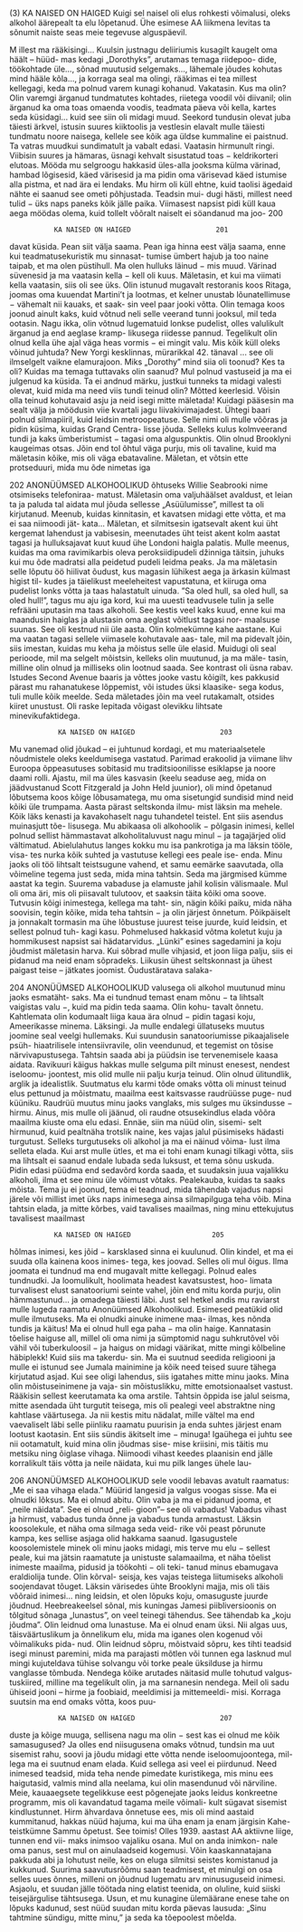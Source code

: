 (3)            KA NAISED ON HAIGED
   Kuigi sel naisel oli elus rohkesti võimalusi, oleks
alkohol äärepealt ta elu lõpetanud. Ühe esimese AA
liikmena levitas ta sõnumit naiste seas meie tegevuse
alguspäevil.


M         illest ma rääkisingi... Kuulsin justnagu
          deliiriumis kusagilt kaugelt oma häält – hüüd-
mas kedagi „Dorothyks”, arutamas temaga riidepoo-
dide, töökohtade üle..., sõnad muutusid selgemaks...,
lähemale jõudes kohutas mind hääle kõla..., ja korraga
seal ma olingi, rääkimas ei tea millest kellegagi, keda ma
polnud varem kunagi kohanud. Vakatasin. Kus ma olin?
   Olin varemgi ärganud tundmatutes kohtades, riietega
voodil või diivanil; olin ärganud ka oma toas omaenda
voodis, teadmata päeva või kella, kartes seda küsidagi...
kuid see siin oli midagi muud. Seekord tundusin olevat
juba täiesti ärkvel, istusin suures kiiktoolis ja vestlesin
elavalt mulle täiesti tundmatu noore naisega, kellele
see kõik aga üldse kummaline ei paistnud. Ta vatras
muudkui sundimatult ja vabalt edasi.
   Vaatasin hirmunult ringi. Viibisin suures ja hämaras,
üsnagi kehvalt sisustatud toas − keldrikorteri elutoas.
Mööda mu selgroogu hakkasid üles-alla jooksma külma­
värinad, hambad lõgisesid, käed värisesid ja ma pidin
oma värisevad käed istumise alla pistma, et nad ära ei
lendaks. Mu hirm oli küll ehtne, kuid taolisi ägedaid
nähte ei saanud see ometi põhjustada. Teadsin mui-
dugi hästi, millest need tulid − üks naps paneks kõik
jälle paika. Viimasest napsist pidi küll kaua aega möödas
olema, kuid tollelt võõralt naiselt ei söandanud ma joo-
                           200

               KA NAISED ON HAIGED                     201
davat küsida. Pean siit välja saama. Pean iga hinna eest
välja saama, enne kui teadmatusekuristik mu sinnasat-
tumise ümbert hajub ja too naine taipab, et ma olen
püstihull. Ma olen hulluks läinud − mis muud.
   Värinad süvenesid ja ma vaatasin kella − kell oli kuus.
Mäletasin, et kui ma viimati kella vaatasin, siis oli see
üks. Olin istunud mugavalt restoranis koos Ritaga,
joomas oma kuuendat Martini’t ja lootmas, et kelner
unustab lõuna­tellimuse − vähemalt nii kauaks, et saak-
sin veel paar jooki võtta. Olin temaga koos joonud ainult
kaks, kuid võtnud neli selle veerand tunni jooksul, mil
teda ootasin. Nagu ikka, olin võtnud lugematuid lonkse
pudelist, olles valulikult ärganud ja end aeglase kramp-
likusega riidesse pannud. Tegelikult olin olnud kella ühe
ajal väga heas vormis − ei mingit valu. Mis kõik küll oleks
võinud juhtuda? New Yorgi kesklinnas, mürarikkal 42.
tänaval ... see oli ilmselgelt vaikne elamurajoon. Miks
„Dorothy” mind siia oli toonud? Kes ta oli? Kuidas ma
temaga tuttavaks olin saanud? Mul polnud vastuseid ja
ma ei julgenud ka küsida. Ta ei andnud märku, justkui
tunneks ta midagi valesti olevat, kuid mida ma need viis
tundi teinud olin? Mõtted keerlesid. Võisin olla teinud
kohutavaid asju ja neid isegi mitte mäletada!
   Kuidagi pääsesin ma sealt välja ja möödusin viie
kvartali jagu liivakivimajadest. Ühtegi baari polnud
silmapiiril, kuid leidsin metroopeatuse. Selle nimi oli
mulle võõras ja pidin küsima, kuidas Grand Centra-
lisse jõuda. Selleks kulus kolmveerand tundi ja kaks
ümberistumist − tagasi oma alguspunktis. Olin olnud
Brooklyni kaugeimas otsas.
   Jõin end tol õhtul väga purju, mis oli tavaline, kuid
ma mäletasin kõike, mis oli väga ebatavaline. Mäletan,
et võtsin ette protseduuri, mida mu õde nimetas iga­

202       ANONÜÜMSED ALKOHOOLIKUD
õhtuseks Willie Seabrooki nime otsimiseks telefoniraa-
matust. Mäletasin oma valjuhäälset avaldust, et leian ta
ja paluda tal aidata mul jõuda sellesse „Asüülumisse”,
millest ta oli kirjutanud. Meenub, kuidas kinnitasin, et
kavatsen midagi ette võtta, et ma ei saa niimoodi jät-
kata... Mäletan, et silmitsesin igatsevalt akent kui üht
kergemat lahendust ja vabisesin, meenutades üht teist
akent kolm aastat tagasi ja hulluksajavat kuut kuud ühe
Londoni haigla palatis. Mulle meenus, kuidas ma oma
ravimikarbis oleva peroksiidipudeli džinniga täitsin,
juhuks kui mu õde madratsi alla peidetud pudeli leidma
peaks. Ja ma mäletasin selle lõputu öö hiilivat õudust,
kus magasin lühikest aega ja ärkasin külmast higist til-
kudes ja täielikust meeleheitest vapustatuna, et kiiruga
oma pudelist lonks võtta ja taas halastatult uinuda. ”Sa
oled hull, sa oled hull, sa oled hull!”, tagus mu aju iga
kord, kui ma uuesti teadvusele tulin ja selle refrääni
uputasin ma taas alkoholi.
   See kestis veel kaks kuud, enne kui ma maandusin
haiglas ja alustasin oma aeglast võitlust tagasi nor-
maalsuse suunas. See oli kestnud nii üle aasta. Olin
kolmekümne kahe aastane.
   Kui ma vaatan tagasi sellele viimasele kohutavale aas-
tale, mil ma pidevalt jõin, siis imestan, kuidas mu keha ja
mõistus selle üle elasid. Muidugi oli seal perioode, mil
ma selgelt mõistsin, kelleks olin muutunud, ja ma mäle-
tasin, milline olin olnud ja milliseks olin lootnud saada.
See kontrast oli üsna rabav. Istudes Second Avenue
baaris ja võttes jooke vastu kõigilt, kes pakkusid pärast
mu rahanatukese lõppemist, või istudes üksi klaasike-
sega kodus, tuli mulle kõik meelde. Seda mäletades jõin
ma veel rutakamalt, otsides kiiret unustust. Oli raske
lepitada võigast olevikku lihtsate minevikufaktidega.

                KA NAISED ON HAIGED                     203
   Mu vanemad olid jõukad – ei juhtunud kordagi, et
mu materiaalsetele nõudmistele oleks keeldumisega
vastatud. Parimad erakoolid ja viimane lihv Euroopa
õppeasutuses sobitasid mu traditsioonilisse esiklapse ja
noore daami rolli. Ajastu, mil ma üles kasvasin (keelu­
seaduse aeg, mida on jäädvustanud Scott Fitzgerald ja
John Held juunior), oli mind õpetanud lõbutsema koos
kõige lõbusamatega, mu oma sisetungid sundisid mind
neid kõiki üle trumpama. Aasta pärast seltskonda ilmu-
mist läksin ma mehele. Kõik läks kenasti ja kava­kohaselt
nagu tuhandetel teistel. Ent siis asendus muinas­jutt tõe-
lisusega. Mu abikaasa oli alkohoolik − põlgasin inimesi,
kellel polnud sellist hämmastavat alkoholitaluvust nagu
minul − ja tagajärjed olid vältimatud. Abielu­lahutus
langes kokku mu isa pankrotiga ja ma läksin tööle, visa-
tes nurka kõik suhted ja vastutuse kellegi ees peale ise-
enda. Minu jaoks oli töö lihtsalt teistsugune vahend, et
samu eemärke saavutada, olla võimeline tegema just
seda, mida mina tahtsin.
   Seda ma järgmised kümme aastat ka tegin. Suurema
vabaduse ja elamuste jahil kolisin välismaale. Mul oli
oma äri, mis oli piisavalt tulutoov, et saaksin täita kõiki
oma soove. Tutvusin kõigi inimestega, kellega ma taht-
sin, nägin kõiki paiku, mida näha soovisin, tegin kõike,
mida teha tahtsin − ja olin järjest õnnetum.
   Põikpäiselt ja jonnakalt tormasin ma ühe lõbustuse
juurest teise juurde, kuid leidsin, et sellest polnud tuh-
kagi kasu. Pohmelused hakkasid võtma koletut kuju ja
hommikusest napsist sai hädatarvidus. „Lünki” esines
sagedamini ja koju jõudmist mäletasin harva. Kui sõbrad
mulle vihjasid, et joon liiga palju, siis ei pidanud ma neid
enam sõpradeks. Liikusin ühest seltskonnast ja ühest
paigast teise – jätkates joomist. Õudust­äratava salaka-

204       ANONÜÜMSED ALKOHOOLIKUD
valusega oli alkohol muutunud minu jaoks esmatäht-
saks. Ma ei tundnud temast enam mõnu − ta lihtsalt
vaigistas valu −, kuid ma pidin teda saama. Olin kohu-
tavalt õnnetu. Kahtlemata olin kodumaalt liiga kaua
ära olnud − pidin tagasi koju, Ameerikasse minema.
Läksingi. Ja mulle endalegi üllatuseks muutus joomine
seal veelgi hullemaks.
   Kui suundusin sanatooriumisse pikaajalisele psüh-
hiaatrilisele intensiivravile, olin veendunud, et tegemist
on tõsise närvivapustusega. Tahtsin saada abi ja püüdsin
ise tervenemisele kaasa aidata. Ravikuuri käigus hakkas
mulle selguma pilt minust enesest, nendest iseloomu-
joontest, mis olid mulle nii palju kurja teinud. Olin
olnud ülitundlik, arglik ja idealistlik. Suutmatus elu
karmi tõde omaks võtta oli minust teinud elus pettunud
ja mõistmatu, maailma eest kaitsvasse raudrüüsse puge-
nud küüniku. Raudrüü muutus minu jaoks vanglaks,
mis sulges mu üksindusse − hirmu. Ainus, mis mulle oli
jäänud, oli raudne otsusekindlus elada võõra maailma
kiuste oma elu edasi. Ennäe, siin ma nüüd olin, sisemi-
selt hirmunud, kuid pealtnäha trotslik naine, kes vajas
jalul püsimiseks hädasti turgutust.
   Selleks turgutuseks oli alkohol ja ma ei näinud võima-
lust ilma selleta elada. Kui arst mulle ütles, et ma ei tohi
enam kunagi tilkagi võtta, siis ma lihtsalt ei saanud endale
lubada seda luksust, et tema sõnu uskuda. Pidin edasi
püüdma end sedavõrd korda saada, et suudaksin juua
vajalikku alkoholi, ilma et see minu üle võimust võtaks.
Pealekauba, kuidas ta saaks mõista. Tema ju ei joonud,
tema ei teadnud, mida tähendab vajadus napsi järele või
millist imet üks naps inimesega ainsa silmapilguga teha
võib. Mina tahtsin elada, ja mitte kõrbes, vaid tavalises
maailmas, ning minu ettekujutus tavalisest maailmast

               KA NAISED ON HAIGED                    205
hõlmas inimesi, kes jõid − karsklased sinna ei kuulunud.
Olin kindel, et ma ei suuda olla kainena koos inimes-
tega, kes joovad. Selles oli mul õigus. Ilma joomata ei
tundnud ma end mugavalt mitte kellegagi. Polnud eales
tundnudki.
   Ja loomulikult, hoolimata headest kavatsustest, hoo-
limata turvalisest elust sanatooriumi seinte vahel, jõin
end mitu korda purju, olin hämmastunud... ja omadega
täiesti läbi.
   Just sel hetkel andis mu raviarst mulle lugeda raamatu
Anonüümsed Alkohoolikud. Esimesed peatükid olid
mulle ilmutuseks. Ma ei olnudki ainuke inimene maa-
ilmas, kes nõnda tundis ja käitus! Ma ei olnud hull ega
paha − ma olin haige. Kannatasin tõelise haiguse all,
millel oli oma nimi ja sümptomid nagu suhkrutõvel või
vähil või tuberkuloosil − ja haigus on midagi väärikat,
mitte mingi kõlbeline häbiplekk! Kuid siis ma takerdu-
sin. Ma ei suutnud seedida religiooni ja mulle ei istunud
see Jumala mainimine ja kõik need teised suure tähega
kirjutatud asjad. Kui see oligi lahendus, siis igatahes
mitte minu jaoks. Mina olin mõistuseinimene ja vaja-
sin mõistuslikku, mitte emotsionaalset vastust. Rääkisin
sellest keerutamata ka oma arstile. Tahtsin õppida ise
jalul seisma, mitte asendada üht turgutit teisega, mis oli
pealegi veel abstraktne ning kahtlase väärtusega. Ja nii
kestis mitu nädalat, mille vältel ma end vaevaliselt läbi
selle piinliku raamatu puurisin ja enda suhtes järjest
enam lootust kaotasin.
   Ent siis sündis äkitselt ime − minuga! Igaühega ei
juhtu see nii ootamatult, kuid mina olin jõudmas sise-
mise kriisini, mis täitis mu metsiku ning õiglase vihaga.
Niimoodi vihast keedes plaanisin end jälle korralikult
täis võtta ja neile näidata, kui mu pilk langes ühele lau-

206       ANONÜÜMSED ALKOHOOLIKUD
sele voodil lebavas avatult raamatus: „Me ei saa vihaga
elada.” Müürid langesid ja valgus voogas sisse. Ma ei
olnudki lõksus. Ma ei olnud abitu. Olin vaba ja ma ei
pidanud jooma, et „neile näidata”. See ei olnud „reli-
gioon”– see oli vabadus! Vabadus vihast ja hirmust,
vabadus tunda õnne ja vabadus tunda armastust.
   Läksin koosolekule, et näha oma silmaga seda veid-
rike või peast põrunute kampa, kes sellise asjaga olid
hakkama saanud. Igasugustele koosolemistele minek oli
minu jaoks midagi, mis terve mu elu − sellest peale, kui
ma jätsin raamatute ja unistuste salamaailma, et näha
tõelist inimeste maailma, pidusid ja töökohti − oli teki-
tanud minus ebamugava eraldiolija tunde. Olin kõrval-
seisja, kes vajas teistega liitumiseks alkoholi soojendavat
tõuget. Läksin värisedes ühte Brooklyni majja, mis oli
täis võõraid inimesi... ning leidsin, et olen lõpuks koju,
omasuguste juurde jõudnud. Heebreakeelsel sõnal,
mis kuningas Jamesi piibliversioonis on tõlgitud sõnaga
„lunastus”, on veel teinegi tähendus. See tähendab ka
„koju jõudma”. Olin leidnud oma lunastuse. Ma ei
olnud enam üksi.
   Nii algas uus, täisväärtuslikum ja õnnelikum elu,
mida ma iganes olen kogenud või võimalikuks pida-
nud. Olin leidnud sõpru, mõistvaid sõpru, kes tihti
teadsid isegi minust paremini, mida ma parajasti
mõtlen või tunnen ega lasknud mul mingi kujuteldava
tühise solvangu või torke peale üksilduse ja hirmu
vanglasse tõmbuda. Nendega kõike arutades näitasid
mulle tohutud valgus­tus­kiired, milline ma tegelikult
olin, ja ma sarnanesin nendega. Meil oli sadu ühiseid
jooni – hirme ja foobiaid, meeldimisi ja mittemeeldi-
misi. Korraga suutsin ma end omaks võtta, koos puu-

                KA NAISED ON HAIGED                     207
duste ja kõige muuga, sellisena nagu ma olin − sest kas
ei olnud me kõik samasugused? Ja olles end niisugusena
omaks võtnud, tundsin ma uut sisemist rahu, soovi ja
jõudu midagi ette võtta nende iseloomujoontega, mil-
lega ma ei suutnud enam elada.
   Kuid sellega asi veel ei piirdunud. Need inimesed
teadsid, mida teha nende pimedate kuristikega, mis
minu ees haigutasid, valmis mind alla neelama, kui
olin masendunud või närviline. Meie, kauaaegsete
tegelikkuse eest põgenejate jaoks leidus konkreetne
programm, mis oli kavandatud tagama meile võimali-
kult sügavat sisemist kindlustunnet. Hirm ähvardava
õnnetuse ees, mis oli mind aastaid kummitanud, hakkas
nüüd hajuma, kui ma üha enam ja enam järgisin Kahe-
teistkümne Sammu õpetust. See toimis!
   Olles 1939. aastast AA aktiivne liige, tunnen end vii-
maks inimsoo vajaliku osana. Mul on anda inimkon-
nale oma panus, sest mul on ainulaadseid kogemusi.
Võin kaaskannatajana pakkuda abi ja lohutust neile,
kes on eluga silmitsi seistes komistanud ja kukkunud.
Suurima saavutusrõõmu saan teadmisest, et minulgi on
osa selles uues õnnes, milleni on jõudnud lugematu arv
minusuguseid inimesi. Asjaolu, et suudan jälle töötada
ning elatist teenida, on oluline, kuid siiski teisejärgulise
tähtsusega. Usun, et mu kunagine ülemäärane enese
tahe on lõpuks kadunud, sest nüüd suudan mitu korda
päevas lausuda: „Sinu tahtmine sündigu, mitte minu,”
ja seda ka tõepoolest mõelda.
